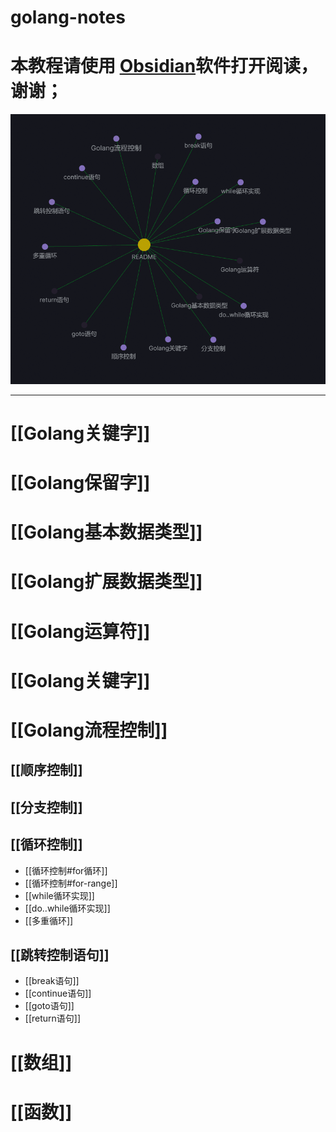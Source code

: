 # golang-notes

# 本教程请使用 [Obsidian](https://obsidian.md/)软件打开阅读，谢谢；

![golang roadmap](https://github.com/sslinux/golang-notes/blob/main/AttachedFiles/index.png)

----


# [[Golang关键字]]
# [[Golang保留字]]
# [[Golang基本数据类型]]
# [[Golang扩展数据类型]]
# [[Golang运算符]]
# [[Golang关键字]]
# [[Golang流程控制]]
## [[顺序控制]]
## [[分支控制]]
## [[循环控制]]
* [[循环控制#for循环]]
* [[循环控制#for-range]]
*  [[while循环实现]]
*  [[do..while循环实现]]
*  [[多重循环]]
## [[跳转控制语句]]
* [[break语句]]
* [[continue语句]]
* [[goto语句]]
*  [[return语句]]
# [[数组]]
# [[函数]]
